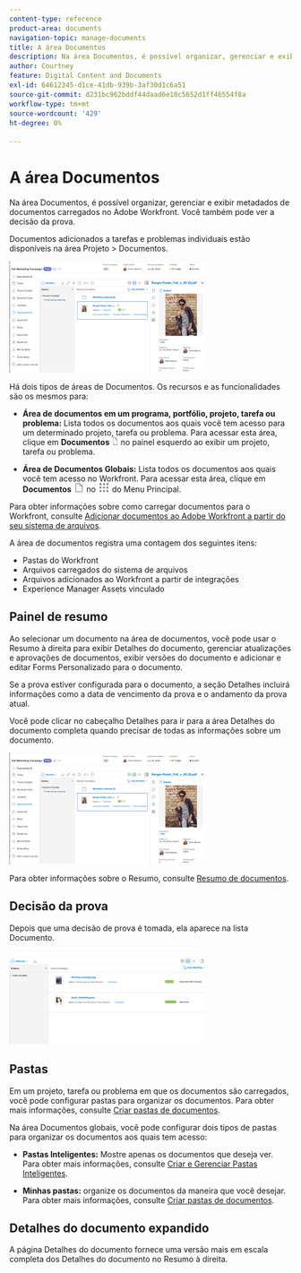 ```yaml
---
content-type: reference
product-area: documents
navigation-topic: manage-documents
title: A área Documentos
description: Na área Documentos, é possível organizar, gerenciar e exibir metadados de documentos carregados no Adobe Workfront. Você também pode ver a decisão da prova.
author: Courtney
feature: Digital Content and Documents
exl-id: 64612345-d1ce-41db-939b-3af30d1c6a51
source-git-commit: d231bc962bddf44daad6e10c5652d1ff46554f8a
workflow-type: tm+mt
source-wordcount: '429'
ht-degree: 0%

---
```


# A área Documentos

Na área Documentos, é possível organizar, gerenciar e exibir metadados de documentos carregados no Adobe Workfront. Você também pode ver a decisão da prova.

Documentos adicionados a tarefas e problemas individuais estão disponíveis na área Projeto > Documentos.

![Área de documentos](assets/documents-area-v2-350x199.png)

Há dois tipos de áreas de Documentos. Os recursos e as funcionalidades são os mesmos para:

* **Área de documentos em um programa, portfólio, projeto, tarefa ou problema:** Lista todos os documentos aos quais você tem acesso para um determinado projeto, tarefa ou problema. Para acessar esta área, clique em **Documentos** ![Ícone de documentos](assets/document-icon-12x14.png) no painel esquerdo ao exibir um projeto, tarefa ou problema.

* **Área de Documentos Globais:** Lista todos os documentos aos quais você tem acesso no Workfront. Para acessar esta área, clique em **Documentos** ![Ícone Documentos](assets/document-icon.png) no ![Ícone Menu Principal](assets/main-menu-icon.png) do Menu Principal.

Para obter informações sobre como carregar documentos para o Workfront, consulte [Adicionar documentos ao Adobe Workfront a partir do seu sistema de arquivos](../../documents/adding-documents-to-workfront/add-documents-from-file-system.md).


A área de documentos registra uma contagem dos seguintes itens:

* Pastas do Workfront
* Arquivos carregados do sistema de arquivos
* Arquivos adicionados ao Workfront a partir de integrações
* Experience Manager Assets vinculado

## Painel de resumo

Ao selecionar um documento na área de documentos, você pode usar o Resumo à direita para exibir Detalhes do documento, gerenciar atualizações e aprovações de documentos, exibir versões do documento e adicionar e editar Forms Personalizado para o documento.

Se a prova estiver configurada para o documento, a seção Detalhes incluirá informações como a data de vencimento da prova e o andamento da prova atual.

Você pode clicar no cabeçalho Detalhes para ir para a área Detalhes do documento completa quando precisar de todas as informações sobre um documento.

![Área de documentos](assets/documents-area-v2-350x199.png)

Para obter informações sobre o Resumo, consulte [Resumo de documentos](../../documents/managing-documents/summary-for-documents.md).

## Decisão da prova

Depois que uma decisão de prova é tomada, ela aparece na lista Documento.

![Decisão de prova na lista de documentos](assets/proof-decision---doc-list-350x168.png)

## Pastas

Em um projeto, tarefa ou problema em que os documentos são carregados, você pode configurar pastas para organizar os documentos. Para obter mais informações, consulte [Criar pastas de documentos](../../documents/organizing-documents/create-documents-folder.md).

Na área Documentos globais, você pode configurar dois tipos de pastas para organizar os documentos aos quais tem acesso:

* **Pastas Inteligentes:** Mostre apenas os documentos que deseja ver. Para obter mais informações, consulte [Criar e Gerenciar Pastas Inteligentes](../../documents/organizing-documents/create-manage-smart-folders.md).

* **Minhas pastas:** organize os documentos da maneira que você desejar. Para obter mais informações, consulte [Criar pastas de documentos](../../documents/organizing-documents/create-documents-folder.md).

## Detalhes do documento expandido

A página Detalhes do documento fornece uma versão mais em escala completa dos Detalhes do documento no Resumo à direita.
